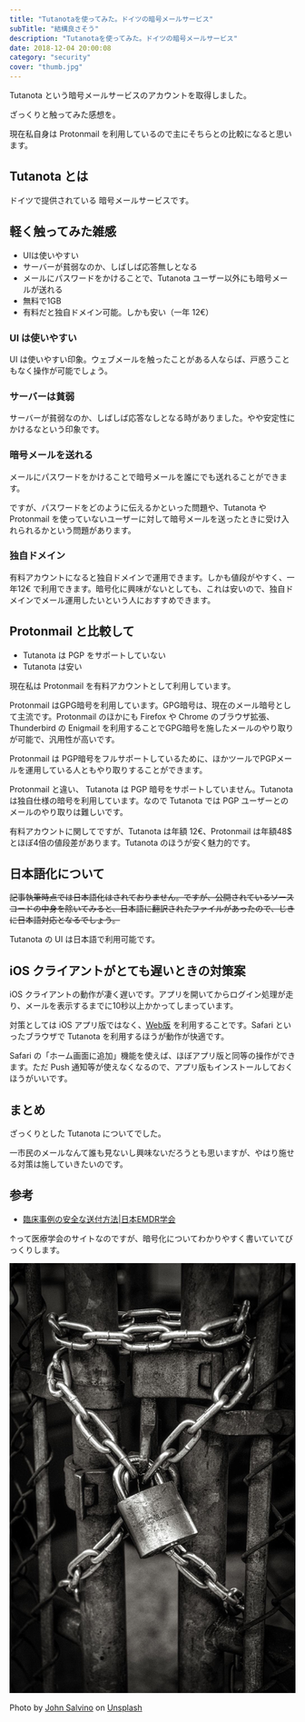 ```yaml
---
title: "Tutanotaを使ってみた。ドイツの暗号メールサービス"
subTitle: "結構良さそう"
description: "Tutanotaを使ってみた。ドイツの暗号メールサービス"
date: 2018-12-04 20:00:08
category: "security"
cover: "thumb.jpg"
---
```


Tutanota という暗号メールサービスのアカウントを取得しました。

ざっくりと触ってみた感想を。

現在私自身は Protonmail を利用しているので主にそちらとの比較になると思います。

## Tutanota とは

ドイツで提供されている 暗号メールサービスです。

## 軽く触ってみた雑感

* UIは使いやすい
* サーバーが貧弱なのか、しばしば応答無しとなる
* メールにパスワードをかけることで、Tutanota ユーザー以外にも暗号メールが送れる
* 無料で1GB
* 有料だと独自ドメイン可能。しかも安い（一年 12€）

### UI は使いやすい

UI は使いやすい印象。ウェブメールを触ったことがある人ならば、戸惑うこともなく操作が可能でしょう。

### サーバーは貧弱

サーバーが貧弱なのか、しばしば応答なしとなる時がありました。やや安定性にかけるなという印象です。

### 暗号メールを送れる

メールにパスワードをかけることで暗号メールを誰にでも送れることができます。

ですが、パスワードをどのように伝えるかといった問題や、Tutanota や Protonmail を使っていないユーザーに対して暗号メールを送ったときに受け入れられるかという問題があります。

### 独自ドメイン

有料アカウントになると独自ドメインで運用できます。しかも値段がやすく、一年12€ で利用できます。暗号化に興味がないとしても、これは安いので、独自ドメインでメール運用したいという人におすすめできます。

## Protonmail と比較して

- Tutanota は PGP をサポートしていない
- Tutanota は安い

現在私は Protonmail を有料アカウントとして利用しています。

Protonmail はGPG暗号を利用しています。GPG暗号は、現在のメール暗号として主流です。Protonmail のほかにも Firefox や Chrome のブラウザ拡張、Thunderbird の Enigmail を利用することでGPG暗号を施したメールのやり取りが可能で、汎用性が高いです。

Protonmail は PGP暗号をフルサポートしているために、ほかツールでPGPメールを運用している人ともやり取りすることができます。

Protonmail と違い、 Tutanota は PGP 暗号をサポートしていません。Tutanota は独自仕様の暗号を利用しています。なので Tutanota では PGP ユーザーとのメールのやり取りは難しいです。

有料アカウントに関してですが、Tutanota は年額 12€、Protonmail は年額48$ とほぼ4倍の値段差があります。Tutanota のほうが安く魅力的です。

## 日本語化について

~~記事執筆時点では日本語化はされておりません。ですが、公開されているソースコードの中身を除いてみると、日本語に翻訳されたファイルがあったので、じきに日本語対応となるでしょう。~~

Tutanota の UI は日本語で利用可能です。 

## iOS クライアントがとても遅いときの対策案

iOS クライアントの動作が凄く遅いです。アプリを開いてからログイン処理が走り、メールを表示するまでに10秒以上かかってしまっています。

対策としては iOS アプリ版ではなく、[Web版](https://mail.tutanota.com/login) を利用することです。Safari といったブラウザで Tutanota を利用するほうが動作が快適です。

Safari の「ホーム画面に追加」機能を使えば、ほぼアプリ版と同等の操作ができます。ただ Push 通知等が使えなくなるので、アプリ版もインストールしておくほうがいいです。

## まとめ

ざっくりとした Tutanota についてでした。

一市民のメールなんて誰も見ないし興味ないだろうとも思いますが、やはり施せる対策は施していきたいのです。

## 参考

* [臨床事例の安全な送付方法|日本EMDR学会](https://www.emdr.jp/安全な情報伝達について/臨床事例の安全な送付方法/)

↑って医療学会のサイトなのですが、暗号化についてわかりやすく書いていてびっくりします。

![](./lock.jpg)

Photo by [John Salvino](https://unsplash.com/photos/bqGBbLq_yfc?utm_source=unsplash&utm_medium=referral&utm_content=creditCopyText) on [Unsplash](https://unsplash.com/search/photos/security?utm_source=unsplash&utm_medium=referral&utm_content=creditCopyText)
